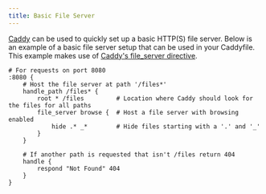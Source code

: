 ```yaml
---
title: Basic File Server
---
```


[Caddy](https://caddyserver.com/) can be used to quickly set up a basic HTTP(S) file server. Below is an example of a basic file server setup that can be used in your Caddyfile. This example makes use of [Caddy's file_server directive](https://caddyserver.com/docs/caddyfile/directives/file_server).

```
# For requests on port 8080
:8080 {
    # Host the file server at path '/files*'
    handle_path /files* {
        root * /files         # Location where Caddy should look for the files for all paths
        file_server browse {  # Host a file server with browsing enabled
            hide .* _*        # Hide files starting with a '.' and '_'
        }
    }

    # If another path is requested that isn't /files return 404
    handle {
        respond "Not Found" 404
    }
}
```
